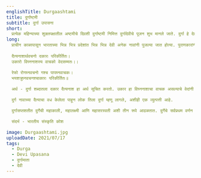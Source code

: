 ```yaml
---
englishTitle: Durgaashtami
title: दुर्गाष्टमी
subtitle: दुर्गा उपासना
short:
  प्रत्येक महिन्याच्या शुक्लपक्षातील अष्टमीचे दिवशी दुर्गाष्टमी निमित्त दुर्गादेवीचे पूजन शुभ मानले जाते. दुर्गा हे देवीचे एक सुप्रसिद्ध स्वरूप आहे. उमा, गौरी, पार्वती, चंडी, चामुंडा, काली, कपालिनी, भवानी, विजया, इ. देवींची अनेक नावे व रूपे आहेत.
long:
  प्राचीन काळापासून भारताच्या भिन्न भित्र प्रदेशांत भिन्न भिन्न देवी अनेक नावांनी पुजल्या जात होत्या. पुराणकारांनी त्या सर्व देवीना दुर्गाच्या ठिकाणी एकरूप केले व दुर्गाला शिवाच्या पत्नीपदावर बसविले. देवीच्या या दुर्गास्वरूपाची व्युत्पत्ती अशी -
  
  दैत्यनाशार्थवचनो दकारः परिकीर्तितः।
  उकारो विघ्ननाशस्य वाचको वेदसम्मतः।।

  रेफो रोगघ्नवचनो गश्च पापघ्नवाचकः।
  भयशत्रुघ्नवचनश्चाकारः परिकीर्तितः॥
  
  अर्थ - दुर्गा शब्दातला दकार दैत्यनाश हा अर्थ सूचित करतो. उकार हा विघ्ननाशाचा वाचक असल्याचे वेदांनी मान्य केले आहे. रेफाचा रोगहरण, ग चा पापनाशन आणि आ चा भय व शत्रू यांचे हनन असा अर्थ सांगितलेला आहे.

  दुर्ग नावाच्या दैत्याचा वध केलेला पाहून लोक तिला दुर्गा म्हणू लागले, अशीही एक व्युत्पत्ती आहे.

  दुर्गासप्तशतीत दुर्गेची महाकाली, महालक्ष्मी आणि महासरस्वती अशी तीन रूपे आढळतात. दुर्गेचे सर्वप्रथम वर्णन आणि स्तोत्र महाभारतात आढळते. त्यावरून महाभारतकाली दुर्गादेवी ही लोकमानसात आदराचे तो. स्थान मिळवून बसली होती आणि भक्तांची विघ्ने, अरिष्टे, संकटे निवारण करणारी म्हणून तिची प्रसिद्धी झाली होती, हे कळून येते. भारतीय युद्धाच्या प्रसंगी त्या युद्धात जय मिळावा म्हणून श्रीकृष्णाने अर्जुनाला तिचे स्तोत्र म्हणायला सांगितले होते. अर्जुनाने स्तोत्र म्हणताक्षणीच दुर्गादेवी अंतरिक्षात प्रकट होऊन तिने अर्जुनाला 'तू युद्धात अजिंक्य ठरशील' असा वर दिला (म. भा. भीष्म. २३)

  संदर्भ - भारतीय संस्कृति कोश

image: Durgaashtami.jpg
uploadDate: 2021/07/17
tags:
  - Durga
  - Devi Upasana
  - दुर्गामाता
  - देवी
---
```


